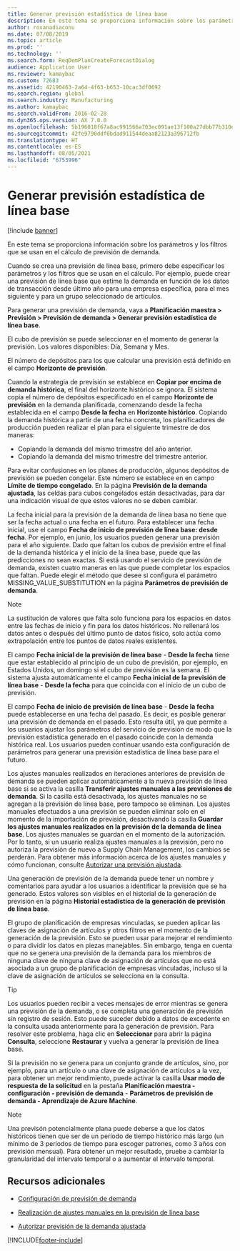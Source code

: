 ```yaml
---
title: Generar previsión estadística de línea base
description: En este tema se proporciona información sobre los parámetros y los filtros que se usan en el cálculo de previsión de demanda.
author: roxanadiaconu
ms.date: 07/08/2019
ms.topic: article
ms.prod: ''
ms.technology: ''
ms.search.form: ReqDemPlanCreateForecastDialog
audience: Application User
ms.reviewer: kamaybac
ms.custom: 72683
ms.assetid: 42190463-2a64-4f63-b653-10cac3df0692
ms.search.region: global
ms.search.industry: Manufacturing
ms.author: kamaybac
ms.search.validFrom: 2016-02-28
ms.dyn365.ops.version: AX 7.0.0
ms.openlocfilehash: 5b196018f67a8ac991566a703ec091ae13f100a27dbb77b310d59c6e2a55bb40
ms.sourcegitcommit: 42fe9790ddf0bdad911544deaa82123a396712fb
ms.translationtype: HT
ms.contentlocale: es-ES
ms.lasthandoff: 08/05/2021
ms.locfileid: "6753996"
---
```

# <a name="generate-a-statistical-baseline-forecast"></a>Generar previsión estadística de línea base

[!include [banner](../includes/banner.md)]

En este tema se proporciona información sobre los parámetros y los filtros que se usan en el cálculo de previsión de demanda. 

Cuando se crea una previsión de línea base, primero debe especificar los parámetros y los filtros que se usan en el cálculo. Por ejemplo, puede crear una previsión de línea base que estime la demanda en función de los datos de transacción desde último año para una empresa específica, para el mes siguiente y para un grupo seleccionado de artículos. 

Para generar una previsión de demanda, vaya a **Planificación maestra &gt; Previsión &gt; Previsión de demanda &gt; Generar previsión estadística de línea base**. 

El cubo de previsión se puede seleccionar en el momento de generar la previsión. Los valores disponibles: Día, Semana y Mes. 

El número de depósitos para los que calcular una previsión está definido en el campo **Horizonte de previsión**. 

Cuando la estrategia de previsión se establece en **Copiar por encima de demanda histórica**, el final del horizonte histórico se ignora. El sistema copia el número de depósitos especificado en el campo **Horizonte de previsión** en la demanda planificada, comenzando desde la fecha establecida en el campo **Desde la fecha** en **Horizonte histórico**. Copiando la demanda histórica a partir de una fecha concreta, los planificadores de producción pueden realizar el plan para el siguiente trimestre de dos maneras:

-   Copiando la demanda del mismo trimestre del año anterior.
-   Copiando la demanda del mismo trimestre del trimestre anterior.

Para evitar confusiones en los planes de producción, algunos depósitos de previsión se pueden congelar. Este número se establece en en campo **Límite de tiempo congelado**. En la página **Previsión de la demanda ajustada**, las celdas para cubos congelados están desactivadas, para dar una indicación visual de que estos valores no se deben cambiar. 

La fecha inicial para la previsión de la demanda de línea basa no tiene que ser la fecha actual o una fecha en el futuro. Para establecer una fecha inicial, use el campo **Fecha de inicio de previsión de línea base: desde fecha**. Por ejemplo, en junio, los usuarios pueden generar una previsión para el año siguiente. Dado que faltan los cubos de previsión entre el final de la demanda histórica y el inicio de la línea base, puede que las predicciones no sean exactas. Si está usando el servicio de previsión de demanda, existen cuatro maneras en las que puede completar los espacios que faltan. Puede elegir el método que desee si configura el parámetro MISSING\_VALUE\_SUBSTITUTION en la página **Parámetros de previsión de demanda**. 

> [!NOTE]
> La sustitución de valores que falta solo funciona para los espacios en datos entre las fechas de inicio y fin para los datos históricos. No rellenará los datos antes o después del último punto de datos físico, solo actúa como extrapolación entre los puntos de datos reales existentes. 

El campo **Fecha inicial de la previsión de línea base** - **Desde la fecha** tiene que estar establecido al principio de un cubo de previsión, por ejemplo, en Estados Unidos, un domingo si el cubo de previsión es la semana. El sistema ajusta automáticamente el campo **Fecha inicial de la previsión de línea base** - **Desde la fecha** para que coincida con el inicio de un cubo de previsión. 

El campo **Fecha de inicio de previsión de línea base** - **Desde la fecha** puede establecerse en una fecha del pasado. Es decir, es posible generar una previsión de demanda en el pasado. Esto resulta útil, ya que permite a los usuarios ajustar los parámetros del servicio de previsión de modo que la previsión estadística generado en el pasado coincide con la demanda histórica real. Los usuarios pueden continuar usando esta configuración de parámetros para generar una previsión estadística de línea base para el futuro. 

Los ajustes manuales realizados en iteraciones anteriores de previsión de demanda se pueden aplicar automáticamente a la nueva previsión de línea base si se activa la casilla **Transferir ajustes manuales a las previsiones de demanda**. Si la casilla está desactivada, los ajustes manuales no se agregan a la previsión de línea base, pero tampoco se eliminan. Los ajustes manuales efectuados a una previsión se pueden eliminar solo en el momento de la importación de previsión, desactivando la casilla **Guardar los ajustes manuales realizados en la previsión de la demanda de línea base**. Los ajustes manuales se guardan en el momento de la autorización. Por lo tanto, si un usuario realiza ajustes manuales a la previsión, pero no autoriza la previsión de nuevo a Supply Chain Management, los cambios se perderán. Para obtener más información acerca de los ajustes manuales y cómo funcionan, consulte [Autorizar una previsión ajustada](authorize-adjusted-forecast.md). 

Una generación de previsión de la demanda puede tener un nombre y comentarios para ayudar a los usuarios a identificar la previsión que se ha generado. Estos valores son visibles en el historial de la generación de previsión en la página **Historial estadística de la generación de previsión de línea base**. 

El grupo de planificación de empresas vinculadas, se pueden aplicar las claves de asignación de artículos y otros filtros en el momento de la generación de la previsión. Esto se pueden usar para mejorar el rendimiento o para dividir los datos en piezas manejables. Sin embargo, tenga en cuenta que no se genera una previsión de la demanda para los miembros de ninguna clave de ninguna clave de asignación de artículos que no está asociada a un grupo de planificación de empresas vinculadas, incluso si la clave de asignación de artículos se selecciona en la consulta. 

> [!TIP]
> Los usuarios pueden recibir a veces mensajes de error mientras se genera una previsión de la demanda, o se completa una generación de previsión sin registro de sesión. Esto puede suceder debido a datos de excedente en la consulta usada anteriormente para la generación de previsión. Para resolver este problema, haga clic en **Seleccionar** para abrir la página **Consulta**, seleccione **Restaurar** y vuelva a generar la previsión de línea base. 

Si la previsión no se genera para un conjunto grande de artículos, sino, por ejemplo, para un artículo o una clave de asignación de artículos a la vez, para obtener un mejor rendimiento, puede activar la casilla **Usar modo de respuesta de la solicitud** en la pestaña **Planificación maestra - configuración - previsión de demanda** - **Parámetros de previsión de demanda - Aprendizaje de Azure Machine**.

> [!NOTE]
> Una previsón potencialmente plana puede deberse a que los datos históricos tienen que ser de un período de tiempo histórico más largo (un mínimo de 3 períodos de tiempo para escoger patrones, como 3 años con previsión mensual). Para obtener un mejor resultado, pruebe a cambiar la granularidad del intervalo temporal o a aumentar el intervalo temporal.

## <a name="additional-resources"></a>Recursos adicionales

- [Configuración de previsión de demanda](demand-forecasting-setup.md)

- [Realización de ajustes manuales en la previsión de línea base](manual-adjustments-baseline-forecast.md)

- [Autorizar previsión de la demanda ajustada](authorize-adjusted-forecast.md)


[!INCLUDE[footer-include](../../includes/footer-banner.md)]